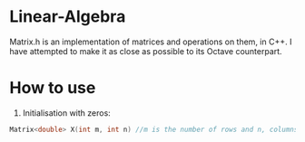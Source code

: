 # Linear-Algebra
Matrix.h is an implementation of matrices and operations on them, in C++. I have attempted to make it as close as possible to its Octave counterpart.

# How to use
1. Initialisation with zeros:
```c++
Matrix<double> X(int m, int n) //m is the number of rows and n, columns.
```
